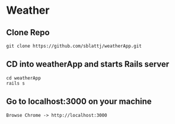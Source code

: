 <!-- # README

This README would normally document whatever steps are necessary to get the
application up and running.

Things you may want to cover:

* Ruby version

* System dependencies

* Configuration

* Database creation

* Database initialization

* How to run the test suite

* Services (job queues, cache servers, search engines, etc.)

* Deployment instructions

* ... -->

# Weather

## Clone Repo

```
git clone https://github.com/sblattj/weatherApp.git
```

## CD into weatherApp and starts Rails server

```
cd weatherApp
rails s
```

## Go to localhost:3000 on your machine
```
Browse Chrome -> http://localhost:3000
```

